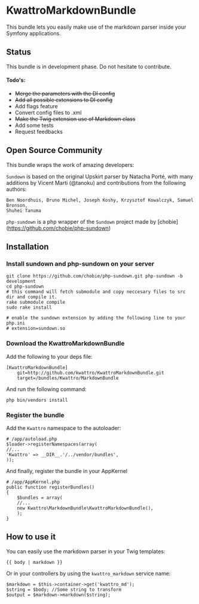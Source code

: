 KwattroMarkdownBundle
====================

This bundle lets you easily make use of the markdown parser inside your Symfony applications.

Status
------

This bundle is in development phase. Do not hesitate to contribute.

#### Todo's:

* ~~Merge the parameters with the DI config~~
* ~~Add all possible extensions to DI config~~
* Add flags feature
* Convert config files to .xml
* ~~Make the Twig extension use of Markdown class~~
* Add some tests
* Request feedbacks

Open Source Community
---------------------

This bundle wraps the work of amazing developers:

`Sundown` is based on the original Upskirt parser by Natacha Porté, with many additions
by Vicent Marti (@tanoku) and contributions from the following authors:

	Ben Noordhuis, Bruno Michel, Joseph Koshy, Krzysztof Kowalczyk, Samuel Bronson,
	Shuhei Tanuma

`php-sundown` is a php wrapper of the `Sundown` project made by [chobie] (https://github.com/chobie/php-sundown)

Installation
-------------

### Install sundown and php-sundown on your server

	git clone https://github.com/chobie/php-sundown.git php-sundown -b development
	cd php-sundown
	# this command will fetch submodule and copy neccesary files to src dir and compile it.
	rake submodule compile
	sudo rake install
	
	# enable the sundown extension by adding the following line to your php.ini
	# extension=sundown.so

### Download the KwattroMarkdownBundle

Add the following to your deps file:

    [KwattroMarkdownBundle]
        git=http://github.com/kwattro/KwattroMarkdownBundle.git
        target=/bundles/Kwattro/MarkdownBundle

And run the following command:

    php bin/vendors install

### Register the bundle

Add the ``Kwattro`` namespace to the autoloader:

    # /app/autoload.php
    $loader->registerNamespaces(array(
    //...
    'Kwattro' => __DIR__.'/../vendor/bundles',
    ));

And finally, register the bundle in your AppKernel

    # /app/AppKernel.php
    public function registerBundles()
    {
        $bundles = array(
        //...
        new Kwattro\MarkdownBundle\KwattroMarkdownBundle(),
        );
    }

How to use it
-------------

You can easily use the markdown parser in your Twig templates:

    {{ body | markdown }}

Or in your controllers by using the ``kwattro_markdown`` service name:

    $markdown = $this->container->get('kwattro_md');
    $string = $body; //Some string to transform
    $output = $markdown->markdown($string);